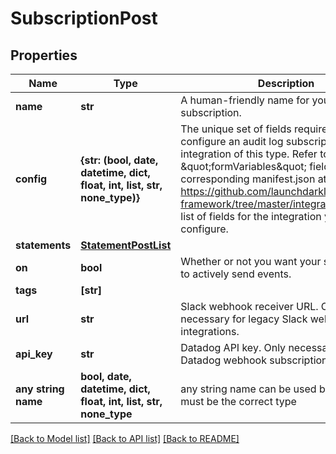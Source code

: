 # SubscriptionPost


## Properties
Name | Type | Description | Notes
------------ | ------------- | ------------- | -------------
**name** | **str** | A human-friendly name for your audit log subscription. | 
**config** | **{str: (bool, date, datetime, dict, float, int, list, str, none_type)}** | The unique set of fields required to configure an audit log subscription integration of this type. Refer to the \&quot;formVariables\&quot; field in the corresponding manifest.json  at https://github.com/launchdarkly/integration-framework/tree/master/integrations for a full list of fields for the integration you wish to configure. | 
**statements** | [**StatementPostList**](StatementPostList.md) |  | [optional] 
**on** | **bool** | Whether or not you want your subscription to actively send events. | [optional] 
**tags** | **[str]** |  | [optional] 
**url** | **str** | Slack webhook receiver URL. Only necessary for legacy Slack webhook integrations. | [optional] 
**api_key** | **str** | Datadog API key. Only necessary for legacy Datadog webhook subscriptions. | [optional] 
**any string name** | **bool, date, datetime, dict, float, int, list, str, none_type** | any string name can be used but the value must be the correct type | [optional]

[[Back to Model list]](../README.md#documentation-for-models) [[Back to API list]](../README.md#documentation-for-api-endpoints) [[Back to README]](../README.md)



